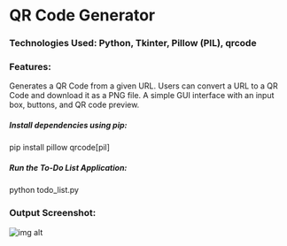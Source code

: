 # QR Code Generator

### Technologies Used: Python, Tkinter, Pillow (PIL), qrcode

###  Features:
Generates a QR Code from a given URL.
Users can convert a URL to a QR Code and download it as a PNG file.
A simple GUI interface with an input box, buttons, and QR code preview.

##### Install dependencies using pip:
pip install pillow qrcode[pil]

##### Run the To-Do List Application:
python todo_list.py

### Output Screenshot:

![img alt](https://github.com/Kirti757/Python-Projects/blob/main/Outputimages/QRcode.png?raw=true)
